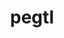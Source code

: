 ---
title: "pegtl"
layout: cache
categories: [package, develop]
meta: {"versions": ["3.2.0"], "compilers": ["gcc@=11.1.0", "gcc@=11.4.0", "gcc@=7.3.1", "gcc@=9.4.0"], "oss": ["amzn2", "ubuntu20.04"], "platforms": ["linux"], "targets": ["aarch64", "neoverse_n1", "neoverse_v1", "ppc64le", "x86_64_v3"], "stacks": ["aws-isc", "aws-isc-aarch64", "data-vis-sdk", "e4s", "e4s-arm", "e4s-neoverse_v1", "e4s-power", "e4s-rocm-external", "root"], "num_specs": 42, "num_specs_by_stack": {"root": 42, "aws-isc-aarch64": 12, "aws-isc": 6, "e4s-arm": 1, "e4s-neoverse_v1": 3, "e4s-power": 2, "data-vis-sdk": 15, "e4s": 6, "e4s-rocm-external": 2}}
spec_details: [{"hash": "hgcapgylenuhe4xijkn7lgsb3mcqjuvj", "compiler": "gcc@=7.3.1", "versions": ["3.2.0"], "os": "amzn2", "platform": "linux", "target": "aarch64", "variants": ["build_system=cmake", "build_type=Release", "generator=make", "~ipo"], "stacks": ["root", "aws-isc-aarch64"], "size": "-", "tarball": "https://binaries.spack.io/develop/build_cache/linux-amzn2-aarch64/gcc-7.3.1/pegtl-3.2.0/linux-amzn2-aarch64-gcc-7.3.1-pegtl-3.2.0-hgcapgylenuhe4xijkn7lgsb3mcqjuvj.spack"}, {"hash": "jgvaosqvdsd4xm2td7gg7rnnqlxz6zyw", "compiler": "gcc@=7.3.1", "versions": ["3.2.0"], "os": "amzn2", "platform": "linux", "target": "aarch64", "variants": ["build_system=cmake", "build_type=Release", "generator=make", "~ipo"], "stacks": ["root", "aws-isc-aarch64"], "size": "-", "tarball": "https://binaries.spack.io/develop/build_cache/linux-amzn2-aarch64/gcc-7.3.1/pegtl-3.2.0/linux-amzn2-aarch64-gcc-7.3.1-pegtl-3.2.0-jgvaosqvdsd4xm2td7gg7rnnqlxz6zyw.spack"}, {"hash": "mazqhm7skblb75si52bqjbdmbszb2iym", "compiler": "gcc@=7.3.1", "versions": ["3.2.0"], "os": "amzn2", "platform": "linux", "target": "aarch64", "variants": ["build_system=cmake", "build_type=Release", "generator=make", "~ipo"], "stacks": ["root", "aws-isc-aarch64"], "size": "-", "tarball": "https://binaries.spack.io/develop/build_cache/linux-amzn2-aarch64/gcc-7.3.1/pegtl-3.2.0/linux-amzn2-aarch64-gcc-7.3.1-pegtl-3.2.0-mazqhm7skblb75si52bqjbdmbszb2iym.spack"}, {"hash": "sxip4x5wog2cpyompaksrczmlvuxsnp2", "compiler": "gcc@=7.3.1", "versions": ["3.2.0"], "os": "amzn2", "platform": "linux", "target": "aarch64", "variants": ["build_system=cmake", "build_type=Release", "generator=make", "~ipo"], "stacks": ["root", "aws-isc-aarch64"], "size": "-", "tarball": "https://binaries.spack.io/develop/build_cache/linux-amzn2-aarch64/gcc-7.3.1/pegtl-3.2.0/linux-amzn2-aarch64-gcc-7.3.1-pegtl-3.2.0-sxip4x5wog2cpyompaksrczmlvuxsnp2.spack"}, {"hash": "lqraxwsfzznx4iuttxthgvvzzwpflhlq", "compiler": "gcc@=7.3.1", "versions": ["3.2.0"], "os": "amzn2", "platform": "linux", "target": "aarch64", "variants": ["build_system=cmake", "build_type=Release", "generator=make", "~ipo"], "stacks": ["root", "aws-isc-aarch64"], "size": "-", "tarball": "https://binaries.spack.io/develop/build_cache/linux-amzn2-aarch64/gcc-7.3.1/pegtl-3.2.0/linux-amzn2-aarch64-gcc-7.3.1-pegtl-3.2.0-lqraxwsfzznx4iuttxthgvvzzwpflhlq.spack"}, {"hash": "5rhnrdlo2hbzctyhish2ysihfvs77x3g", "compiler": "gcc@=7.3.1", "versions": ["3.2.0"], "os": "amzn2", "platform": "linux", "target": "aarch64", "variants": ["build_system=cmake", "build_type=Release", "generator=make", "~ipo"], "stacks": ["root", "aws-isc-aarch64"], "size": "-", "tarball": "https://binaries.spack.io/develop/build_cache/linux-amzn2-aarch64/gcc-7.3.1/pegtl-3.2.0/linux-amzn2-aarch64-gcc-7.3.1-pegtl-3.2.0-5rhnrdlo2hbzctyhish2ysihfvs77x3g.spack"}, {"hash": "iqldozqwio5mcvsxik6oupyeo47ol4fz", "compiler": "gcc@=7.3.1", "versions": ["3.2.0"], "os": "amzn2", "platform": "linux", "target": "neoverse_n1", "variants": ["build_system=cmake", "build_type=Release", "generator=make", "~ipo"], "stacks": ["root", "aws-isc-aarch64"], "size": "-", "tarball": "https://binaries.spack.io/develop/build_cache/linux-amzn2-neoverse_n1/gcc-7.3.1/pegtl-3.2.0/linux-amzn2-neoverse_n1-gcc-7.3.1-pegtl-3.2.0-iqldozqwio5mcvsxik6oupyeo47ol4fz.spack"}, {"hash": "lz47fmtx6tnczdhu5xh5vsesspiatulw", "compiler": "gcc@=7.3.1", "versions": ["3.2.0"], "os": "amzn2", "platform": "linux", "target": "neoverse_n1", "variants": ["build_system=cmake", "build_type=Release", "generator=make", "~ipo"], "stacks": ["root", "aws-isc-aarch64"], "size": "-", "tarball": "https://binaries.spack.io/develop/build_cache/linux-amzn2-neoverse_n1/gcc-7.3.1/pegtl-3.2.0/linux-amzn2-neoverse_n1-gcc-7.3.1-pegtl-3.2.0-lz47fmtx6tnczdhu5xh5vsesspiatulw.spack"}, {"hash": "azddy3mydnsuoeab6tf7tbylvmlqxe2l", "compiler": "gcc@=7.3.1", "versions": ["3.2.0"], "os": "amzn2", "platform": "linux", "target": "neoverse_n1", "variants": ["build_system=cmake", "build_type=Release", "generator=make", "~ipo"], "stacks": ["root", "aws-isc-aarch64"], "size": "-", "tarball": "https://binaries.spack.io/develop/build_cache/linux-amzn2-neoverse_n1/gcc-7.3.1/pegtl-3.2.0/linux-amzn2-neoverse_n1-gcc-7.3.1-pegtl-3.2.0-azddy3mydnsuoeab6tf7tbylvmlqxe2l.spack"}, {"hash": "io3n33phxnxspi74fuhvparz5oaa4y5y", "compiler": "gcc@=7.3.1", "versions": ["3.2.0"], "os": "amzn2", "platform": "linux", "target": "neoverse_n1", "variants": ["build_system=cmake", "build_type=Release", "generator=make", "~ipo"], "stacks": ["root", "aws-isc-aarch64"], "size": "-", "tarball": "https://binaries.spack.io/develop/build_cache/linux-amzn2-neoverse_n1/gcc-7.3.1/pegtl-3.2.0/linux-amzn2-neoverse_n1-gcc-7.3.1-pegtl-3.2.0-io3n33phxnxspi74fuhvparz5oaa4y5y.spack"}, {"hash": "fwortvzeozrkqqt7dpval63ftlct7nxb", "compiler": "gcc@=7.3.1", "versions": ["3.2.0"], "os": "amzn2", "platform": "linux", "target": "neoverse_n1", "variants": ["build_system=cmake", "build_type=Release", "generator=make", "~ipo"], "stacks": ["root", "aws-isc-aarch64"], "size": "-", "tarball": "https://binaries.spack.io/develop/build_cache/linux-amzn2-neoverse_n1/gcc-7.3.1/pegtl-3.2.0/linux-amzn2-neoverse_n1-gcc-7.3.1-pegtl-3.2.0-fwortvzeozrkqqt7dpval63ftlct7nxb.spack"}, {"hash": "mvlwlxazt2rtw47b6az3gqq2lvjbo5up", "compiler": "gcc@=7.3.1", "versions": ["3.2.0"], "os": "amzn2", "platform": "linux", "target": "neoverse_n1", "variants": ["build_system=cmake", "build_type=Release", "generator=make", "~ipo"], "stacks": ["root", "aws-isc-aarch64"], "size": "-", "tarball": "https://binaries.spack.io/develop/build_cache/linux-amzn2-neoverse_n1/gcc-7.3.1/pegtl-3.2.0/linux-amzn2-neoverse_n1-gcc-7.3.1-pegtl-3.2.0-mvlwlxazt2rtw47b6az3gqq2lvjbo5up.spack"}, {"hash": "27n7ua3xd4epazz47nd57q6btnlo2jbp", "compiler": "gcc@=7.3.1", "versions": ["3.2.0"], "os": "amzn2", "platform": "linux", "target": "x86_64_v3", "variants": ["build_system=cmake", "build_type=Release", "generator=make", "~ipo"], "stacks": ["root", "aws-isc"], "size": "-", "tarball": "https://binaries.spack.io/develop/build_cache/linux-amzn2-x86_64_v3/gcc-7.3.1/pegtl-3.2.0/linux-amzn2-x86_64_v3-gcc-7.3.1-pegtl-3.2.0-27n7ua3xd4epazz47nd57q6btnlo2jbp.spack"}, {"hash": "74omesusyqxnfns7knrkhowbbb2ioxx4", "compiler": "gcc@=7.3.1", "versions": ["3.2.0"], "os": "amzn2", "platform": "linux", "target": "x86_64_v3", "variants": ["build_system=cmake", "build_type=Release", "generator=make", "~ipo"], "stacks": ["root", "aws-isc"], "size": "-", "tarball": "https://binaries.spack.io/develop/build_cache/linux-amzn2-x86_64_v3/gcc-7.3.1/pegtl-3.2.0/linux-amzn2-x86_64_v3-gcc-7.3.1-pegtl-3.2.0-74omesusyqxnfns7knrkhowbbb2ioxx4.spack"}, {"hash": "6l3mzz26fxjbcceaceksdyd5d6k7r3iu", "compiler": "gcc@=7.3.1", "versions": ["3.2.0"], "os": "amzn2", "platform": "linux", "target": "x86_64_v3", "variants": ["build_system=cmake", "build_type=Release", "generator=make", "~ipo"], "stacks": ["root", "aws-isc"], "size": "-", "tarball": "https://binaries.spack.io/develop/build_cache/linux-amzn2-x86_64_v3/gcc-7.3.1/pegtl-3.2.0/linux-amzn2-x86_64_v3-gcc-7.3.1-pegtl-3.2.0-6l3mzz26fxjbcceaceksdyd5d6k7r3iu.spack"}, {"hash": "pfyvxmh4bf2cusrfbwlx75lvunf7qsp7", "compiler": "gcc@=7.3.1", "versions": ["3.2.0"], "os": "amzn2", "platform": "linux", "target": "x86_64_v3", "variants": ["build_system=cmake", "build_type=Release", "generator=make", "~ipo"], "stacks": ["root", "aws-isc"], "size": "-", "tarball": "https://binaries.spack.io/develop/build_cache/linux-amzn2-x86_64_v3/gcc-7.3.1/pegtl-3.2.0/linux-amzn2-x86_64_v3-gcc-7.3.1-pegtl-3.2.0-pfyvxmh4bf2cusrfbwlx75lvunf7qsp7.spack"}, {"hash": "nec4ttuigu6jwi5bucj4d4fp4zgr5vbg", "compiler": "gcc@=7.3.1", "versions": ["3.2.0"], "os": "amzn2", "platform": "linux", "target": "x86_64_v3", "variants": ["build_system=cmake", "build_type=Release", "generator=make", "~ipo"], "stacks": ["root", "aws-isc"], "size": "-", "tarball": "https://binaries.spack.io/develop/build_cache/linux-amzn2-x86_64_v3/gcc-7.3.1/pegtl-3.2.0/linux-amzn2-x86_64_v3-gcc-7.3.1-pegtl-3.2.0-nec4ttuigu6jwi5bucj4d4fp4zgr5vbg.spack"}, {"hash": "thi5gxgrtvxw2pzdkfosnscohfzjinyf", "compiler": "gcc@=7.3.1", "versions": ["3.2.0"], "os": "amzn2", "platform": "linux", "target": "x86_64_v3", "variants": ["build_system=cmake", "build_type=Release", "generator=make", "~ipo"], "stacks": ["root", "aws-isc"], "size": "-", "tarball": "https://binaries.spack.io/develop/build_cache/linux-amzn2-x86_64_v3/gcc-7.3.1/pegtl-3.2.0/linux-amzn2-x86_64_v3-gcc-7.3.1-pegtl-3.2.0-thi5gxgrtvxw2pzdkfosnscohfzjinyf.spack"}, {"hash": "ana3o22drg7sycvidetpulan77hzty2b", "compiler": "gcc@=11.4.0", "versions": ["3.2.0"], "os": "ubuntu20.04", "platform": "linux", "target": "aarch64", "variants": ["build_system=cmake", "build_type=Release", "generator=make", "~ipo"], "stacks": ["e4s-arm", "root"], "size": "-", "tarball": "https://binaries.spack.io/develop/build_cache/linux-ubuntu20.04-aarch64/gcc-11.4.0/pegtl-3.2.0/linux-ubuntu20.04-aarch64-gcc-11.4.0-pegtl-3.2.0-ana3o22drg7sycvidetpulan77hzty2b.spack"}, {"hash": "ccagksxlat2gnl3s232jl2nuy4tyxrbn", "compiler": "gcc@=11.4.0", "versions": ["3.2.0"], "os": "ubuntu20.04", "platform": "linux", "target": "neoverse_v1", "variants": ["build_system=cmake", "build_type=Release", "generator=make", "~ipo"], "stacks": ["root", "e4s-neoverse_v1"], "size": "-", "tarball": "https://binaries.spack.io/develop/build_cache/linux-ubuntu20.04-neoverse_v1/gcc-11.4.0/pegtl-3.2.0/linux-ubuntu20.04-neoverse_v1-gcc-11.4.0-pegtl-3.2.0-ccagksxlat2gnl3s232jl2nuy4tyxrbn.spack"}, {"hash": "tlovnctch6z52ddnhpnwmodquwclto6x", "compiler": "gcc@=11.4.0", "versions": ["3.2.0"], "os": "ubuntu20.04", "platform": "linux", "target": "neoverse_v1", "variants": ["build_system=cmake", "build_type=Release", "generator=make", "~ipo"], "stacks": ["root", "e4s-neoverse_v1"], "size": "-", "tarball": "https://binaries.spack.io/develop/build_cache/linux-ubuntu20.04-neoverse_v1/gcc-11.4.0/pegtl-3.2.0/linux-ubuntu20.04-neoverse_v1-gcc-11.4.0-pegtl-3.2.0-tlovnctch6z52ddnhpnwmodquwclto6x.spack"}, {"hash": "4zpqdkldtqvktwhjhmcwlg2dbbuxwc6i", "compiler": "gcc@=11.4.0", "versions": ["3.2.0"], "os": "ubuntu20.04", "platform": "linux", "target": "neoverse_v1", "variants": ["build_system=cmake", "build_type=Release", "generator=make", "~ipo"], "stacks": ["root", "e4s-neoverse_v1"], "size": "-", "tarball": "https://binaries.spack.io/develop/build_cache/linux-ubuntu20.04-neoverse_v1/gcc-11.4.0/pegtl-3.2.0/linux-ubuntu20.04-neoverse_v1-gcc-11.4.0-pegtl-3.2.0-4zpqdkldtqvktwhjhmcwlg2dbbuxwc6i.spack"}, {"hash": "2z7ejvtyywe2ofp3l6xatgsynuktifbl", "compiler": "gcc@=9.4.0", "versions": ["3.2.0"], "os": "ubuntu20.04", "platform": "linux", "target": "ppc64le", "variants": ["build_system=cmake", "build_type=Release", "generator=make", "~ipo"], "stacks": ["root", "e4s-power"], "size": "-", "tarball": "https://binaries.spack.io/develop/build_cache/linux-ubuntu20.04-ppc64le/gcc-9.4.0/pegtl-3.2.0/linux-ubuntu20.04-ppc64le-gcc-9.4.0-pegtl-3.2.0-2z7ejvtyywe2ofp3l6xatgsynuktifbl.spack"}, {"hash": "wuy6meluxcd6txl7tfezi6fl3ldp5jnx", "compiler": "gcc@=9.4.0", "versions": ["3.2.0"], "os": "ubuntu20.04", "platform": "linux", "target": "ppc64le", "variants": ["build_system=cmake", "build_type=Release", "generator=make", "~ipo"], "stacks": ["root", "e4s-power"], "size": "-", "tarball": "https://binaries.spack.io/develop/build_cache/linux-ubuntu20.04-ppc64le/gcc-9.4.0/pegtl-3.2.0/linux-ubuntu20.04-ppc64le-gcc-9.4.0-pegtl-3.2.0-wuy6meluxcd6txl7tfezi6fl3ldp5jnx.spack"}, {"hash": "6myndmm5w7cocasuk7cwrito2c4eqe5p", "compiler": "gcc@=11.1.0", "versions": ["3.2.0"], "os": "ubuntu20.04", "platform": "linux", "target": "x86_64_v3", "variants": ["build_system=cmake", "build_type=Release", "generator=make", "~ipo"], "stacks": ["root", "data-vis-sdk"], "size": "-", "tarball": "https://binaries.spack.io/develop/build_cache/linux-ubuntu20.04-x86_64_v3/gcc-11.1.0/pegtl-3.2.0/linux-ubuntu20.04-x86_64_v3-gcc-11.1.0-pegtl-3.2.0-6myndmm5w7cocasuk7cwrito2c4eqe5p.spack"}, {"hash": "hyornvrdlf26ic5pk57s5br7edprhmoj", "compiler": "gcc@=11.1.0", "versions": ["3.2.0"], "os": "ubuntu20.04", "platform": "linux", "target": "x86_64_v3", "variants": ["build_system=cmake", "build_type=Release", "generator=make", "~ipo"], "stacks": ["root", "data-vis-sdk"], "size": "-", "tarball": "https://binaries.spack.io/develop/build_cache/linux-ubuntu20.04-x86_64_v3/gcc-11.1.0/pegtl-3.2.0/linux-ubuntu20.04-x86_64_v3-gcc-11.1.0-pegtl-3.2.0-hyornvrdlf26ic5pk57s5br7edprhmoj.spack"}, {"hash": "lpyuo7djzh4gkszno6benxrvlpihgmu2", "compiler": "gcc@=11.1.0", "versions": ["3.2.0"], "os": "ubuntu20.04", "platform": "linux", "target": "x86_64_v3", "variants": ["build_system=cmake", "build_type=Release", "generator=make", "~ipo"], "stacks": ["e4s", "root", "data-vis-sdk"], "size": "-", "tarball": "https://binaries.spack.io/develop/build_cache/linux-ubuntu20.04-x86_64_v3/gcc-11.1.0/pegtl-3.2.0/linux-ubuntu20.04-x86_64_v3-gcc-11.1.0-pegtl-3.2.0-lpyuo7djzh4gkszno6benxrvlpihgmu2.spack"}, {"hash": "lyucpkqsixw6wf5zl6kydtihwn6yxxsh", "compiler": "gcc@=11.1.0", "versions": ["3.2.0"], "os": "ubuntu20.04", "platform": "linux", "target": "x86_64_v3", "variants": ["build_system=cmake", "build_type=Release", "generator=make", "~ipo"], "stacks": ["e4s", "root"], "size": "-", "tarball": "https://binaries.spack.io/develop/build_cache/linux-ubuntu20.04-x86_64_v3/gcc-11.1.0/pegtl-3.2.0/linux-ubuntu20.04-x86_64_v3-gcc-11.1.0-pegtl-3.2.0-lyucpkqsixw6wf5zl6kydtihwn6yxxsh.spack"}, {"hash": "vkbctmo4pr5y32exeftyu23llrcdcmxx", "compiler": "gcc@=11.1.0", "versions": ["3.2.0"], "os": "ubuntu20.04", "platform": "linux", "target": "x86_64_v3", "variants": ["build_system=cmake", "build_type=Release", "generator=make", "~ipo"], "stacks": ["root", "data-vis-sdk"], "size": "-", "tarball": "https://binaries.spack.io/develop/build_cache/linux-ubuntu20.04-x86_64_v3/gcc-11.1.0/pegtl-3.2.0/linux-ubuntu20.04-x86_64_v3-gcc-11.1.0-pegtl-3.2.0-vkbctmo4pr5y32exeftyu23llrcdcmxx.spack"}, {"hash": "l6o3ctz6bv2ad6e4zfqtrbllnvendlq7", "compiler": "gcc@=11.1.0", "versions": ["3.2.0"], "os": "ubuntu20.04", "platform": "linux", "target": "x86_64_v3", "variants": ["build_system=cmake", "build_type=Release", "generator=make", "~ipo"], "stacks": ["e4s", "root", "data-vis-sdk"], "size": "-", "tarball": "https://binaries.spack.io/develop/build_cache/linux-ubuntu20.04-x86_64_v3/gcc-11.1.0/pegtl-3.2.0/linux-ubuntu20.04-x86_64_v3-gcc-11.1.0-pegtl-3.2.0-l6o3ctz6bv2ad6e4zfqtrbllnvendlq7.spack"}, {"hash": "2zi6wwn5qvo7t4nax5ioxgsvnzqzz3k6", "compiler": "gcc@=11.1.0", "versions": ["3.2.0"], "os": "ubuntu20.04", "platform": "linux", "target": "x86_64_v3", "variants": ["build_system=cmake", "build_type=Release", "generator=make", "~ipo"], "stacks": ["root", "data-vis-sdk"], "size": "-", "tarball": "https://binaries.spack.io/develop/build_cache/linux-ubuntu20.04-x86_64_v3/gcc-11.1.0/pegtl-3.2.0/linux-ubuntu20.04-x86_64_v3-gcc-11.1.0-pegtl-3.2.0-2zi6wwn5qvo7t4nax5ioxgsvnzqzz3k6.spack"}, {"hash": "z36pq4qh3oyefctiaooy6aw7bo5h45c2", "compiler": "gcc@=11.1.0", "versions": ["3.2.0"], "os": "ubuntu20.04", "platform": "linux", "target": "x86_64_v3", "variants": ["build_system=cmake", "build_type=Release", "generator=make", "~ipo"], "stacks": ["root", "data-vis-sdk"], "size": "-", "tarball": "https://binaries.spack.io/develop/build_cache/linux-ubuntu20.04-x86_64_v3/gcc-11.1.0/pegtl-3.2.0/linux-ubuntu20.04-x86_64_v3-gcc-11.1.0-pegtl-3.2.0-z36pq4qh3oyefctiaooy6aw7bo5h45c2.spack"}, {"hash": "ehglnj6fu6mfqjru2uedwxy37o2afu6o", "compiler": "gcc@=11.1.0", "versions": ["3.2.0"], "os": "ubuntu20.04", "platform": "linux", "target": "x86_64_v3", "variants": ["build_system=cmake", "build_type=Release", "generator=make", "~ipo"], "stacks": ["root", "data-vis-sdk"], "size": "-", "tarball": "https://binaries.spack.io/develop/build_cache/linux-ubuntu20.04-x86_64_v3/gcc-11.1.0/pegtl-3.2.0/linux-ubuntu20.04-x86_64_v3-gcc-11.1.0-pegtl-3.2.0-ehglnj6fu6mfqjru2uedwxy37o2afu6o.spack"}, {"hash": "a724ardbucqnevfurkobihcinv55u2tm", "compiler": "gcc@=11.1.0", "versions": ["3.2.0"], "os": "ubuntu20.04", "platform": "linux", "target": "x86_64_v3", "variants": ["build_system=cmake", "build_type=Release", "generator=make", "~ipo"], "stacks": ["e4s", "root", "data-vis-sdk"], "size": "-", "tarball": "https://binaries.spack.io/develop/build_cache/linux-ubuntu20.04-x86_64_v3/gcc-11.1.0/pegtl-3.2.0/linux-ubuntu20.04-x86_64_v3-gcc-11.1.0-pegtl-3.2.0-a724ardbucqnevfurkobihcinv55u2tm.spack"}, {"hash": "m3wm4knfj4rt5tqkvml4juuyjyax5ckp", "compiler": "gcc@=11.1.0", "versions": ["3.2.0"], "os": "ubuntu20.04", "platform": "linux", "target": "x86_64_v3", "variants": ["build_system=cmake", "build_type=Release", "generator=make", "~ipo"], "stacks": ["root", "data-vis-sdk"], "size": "-", "tarball": "https://binaries.spack.io/develop/build_cache/linux-ubuntu20.04-x86_64_v3/gcc-11.1.0/pegtl-3.2.0/linux-ubuntu20.04-x86_64_v3-gcc-11.1.0-pegtl-3.2.0-m3wm4knfj4rt5tqkvml4juuyjyax5ckp.spack"}, {"hash": "cu3baesc2l33rty3lshith2pg6uwfdyx", "compiler": "gcc@=11.1.0", "versions": ["3.2.0"], "os": "ubuntu20.04", "platform": "linux", "target": "x86_64_v3", "variants": ["build_system=cmake", "build_type=Release", "generator=make", "~ipo"], "stacks": ["root", "data-vis-sdk"], "size": "-", "tarball": "https://binaries.spack.io/develop/build_cache/linux-ubuntu20.04-x86_64_v3/gcc-11.1.0/pegtl-3.2.0/linux-ubuntu20.04-x86_64_v3-gcc-11.1.0-pegtl-3.2.0-cu3baesc2l33rty3lshith2pg6uwfdyx.spack"}, {"hash": "2gjsv62xhy4tsgm6efp3g2itq3imzfze", "compiler": "gcc@=11.1.0", "versions": ["3.2.0"], "os": "ubuntu20.04", "platform": "linux", "target": "x86_64_v3", "variants": ["build_system=cmake", "build_type=Release", "generator=make", "~ipo"], "stacks": ["root", "data-vis-sdk"], "size": "-", "tarball": "https://binaries.spack.io/develop/build_cache/linux-ubuntu20.04-x86_64_v3/gcc-11.1.0/pegtl-3.2.0/linux-ubuntu20.04-x86_64_v3-gcc-11.1.0-pegtl-3.2.0-2gjsv62xhy4tsgm6efp3g2itq3imzfze.spack"}, {"hash": "m2rav6lyvpzcqm3fykofmqxyuernneis", "compiler": "gcc@=11.1.0", "versions": ["3.2.0"], "os": "ubuntu20.04", "platform": "linux", "target": "x86_64_v3", "variants": ["build_system=cmake", "build_type=Release", "generator=make", "~ipo"], "stacks": ["root", "data-vis-sdk"], "size": "-", "tarball": "https://binaries.spack.io/develop/build_cache/linux-ubuntu20.04-x86_64_v3/gcc-11.1.0/pegtl-3.2.0/linux-ubuntu20.04-x86_64_v3-gcc-11.1.0-pegtl-3.2.0-m2rav6lyvpzcqm3fykofmqxyuernneis.spack"}, {"hash": "2dwundfc2ycwy4wl5ycem7y2aufx2kko", "compiler": "gcc@=11.1.0", "versions": ["3.2.0"], "os": "ubuntu20.04", "platform": "linux", "target": "x86_64_v3", "variants": ["build_system=cmake", "build_type=Release", "generator=make", "~ipo"], "stacks": ["root", "data-vis-sdk"], "size": "-", "tarball": "https://binaries.spack.io/develop/build_cache/linux-ubuntu20.04-x86_64_v3/gcc-11.1.0/pegtl-3.2.0/linux-ubuntu20.04-x86_64_v3-gcc-11.1.0-pegtl-3.2.0-2dwundfc2ycwy4wl5ycem7y2aufx2kko.spack"}, {"hash": "deuiezi6ejs6eodzbye7ep7vx24qtcdl", "compiler": "gcc@=11.1.0", "versions": ["3.2.0"], "os": "ubuntu20.04", "platform": "linux", "target": "x86_64_v3", "variants": ["build_system=cmake", "build_type=Release", "generator=make", "~ipo"], "stacks": ["root", "data-vis-sdk"], "size": "-", "tarball": "https://binaries.spack.io/develop/build_cache/linux-ubuntu20.04-x86_64_v3/gcc-11.1.0/pegtl-3.2.0/linux-ubuntu20.04-x86_64_v3-gcc-11.1.0-pegtl-3.2.0-deuiezi6ejs6eodzbye7ep7vx24qtcdl.spack"}, {"hash": "jhf3qh5nhsq7xzga4b533tq2xpbk3hny", "compiler": "gcc@=11.4.0", "versions": ["3.2.0"], "os": "ubuntu20.04", "platform": "linux", "target": "x86_64_v3", "variants": ["build_system=cmake", "build_type=Release", "generator=make", "~ipo"], "stacks": ["e4s", "root", "e4s-rocm-external"], "size": "-", "tarball": "https://binaries.spack.io/develop/build_cache/linux-ubuntu20.04-x86_64_v3/gcc-11.4.0/pegtl-3.2.0/linux-ubuntu20.04-x86_64_v3-gcc-11.4.0-pegtl-3.2.0-jhf3qh5nhsq7xzga4b533tq2xpbk3hny.spack"}, {"hash": "uroipocq4qm6umck7vqrvryvhtcdxshv", "compiler": "gcc@=11.4.0", "versions": ["3.2.0"], "os": "ubuntu20.04", "platform": "linux", "target": "x86_64_v3", "variants": ["build_system=cmake", "build_type=Release", "generator=make", "~ipo"], "stacks": ["e4s", "root", "e4s-rocm-external"], "size": "-", "tarball": "https://binaries.spack.io/develop/build_cache/linux-ubuntu20.04-x86_64_v3/gcc-11.4.0/pegtl-3.2.0/linux-ubuntu20.04-x86_64_v3-gcc-11.4.0-pegtl-3.2.0-uroipocq4qm6umck7vqrvryvhtcdxshv.spack"}]
---